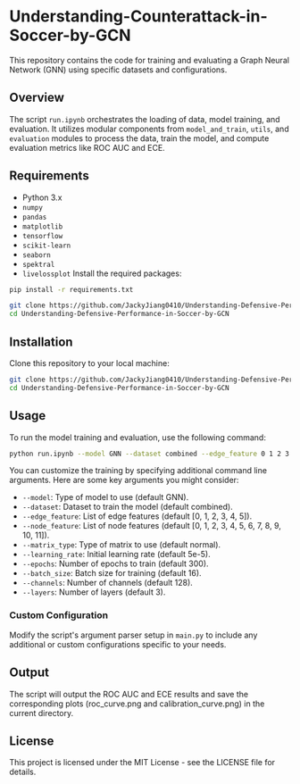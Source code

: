 # Understanding-Counterattack-in-Soccer-by-GCN

This repository contains the code for training and evaluating a Graph Neural Network (GNN) using specific datasets and configurations.

## Overview

The script `run.ipynb` orchestrates the loading of data, model training, and evaluation. It utilizes modular components from `model_and_train`, `utils`, and `evaluation` modules to process the data, train the model, and compute evaluation metrics like ROC AUC and ECE.

## Requirements

- Python 3.x
- `numpy`
- `pandas`
- `matplotlib`
- `tensorflow` 
- `scikit-learn`
- `seaborn`
- `spektral`
- `livelossplot`
Install the required packages:
```bash
pip install -r requirements.txt
```

```bash
git clone https://github.com/JackyJiang0410/Understanding-Defensive-Performance-in-Soccer-by-GCN.git
cd Understanding-Defensive-Performance-in-Soccer-by-GCN
```

## Installation
Clone this repository to your local machine:

```bash
git clone https://github.com/JackyJiang0410/Understanding-Defensive-Performance-in-Soccer-by-GCN.git
cd Understanding-Defensive-Performance-in-Soccer-by-GCN
```

## Usage
To run the model training and evaluation, use the following command:

```bash
python run.ipynb --model GNN --dataset combined --edge_feature 0 1 2 3 4 5 --node_feature 0 1 2 3 4 5 6 7 8 9 10 11 --matrix_type normal --learning_rate 0.00005 --epochs 300 --batch_size 16 --channels 128 --layers 3
```

You can customize the training by specifying additional command line arguments. Here are some key arguments you might consider:

- `--model`: Type of model to use (default GNN).
- `--dataset`: Dataset to train the model (default combined).
- `--edge_feature`: List of edge features (default [0, 1, 2, 3, 4, 5]).
- `--node_feature`: List of node features (default [0, 1, 2, 3, 4, 5, 6, 7, 8, 9, 10, 11]).
- `--matrix_type`: Type of matrix to use (default normal).
- `--learning_rate`: Initial learning rate (default 5e-5).
- `--epochs`: Number of epochs to train (default 300).
- `--batch_size`: Batch size for training (default 16).
- `--channels`: Number of channels (default 128).
- `--layers`: Number of layers (default 3).

### Custom Configuration
Modify the script's argument parser setup in `main.py` to include any additional or custom configurations specific to your needs.

## Output
The script will output the ROC AUC and ECE results and save the corresponding plots (roc_curve.png and calibration_curve.png) in the current directory.

## License
This project is licensed under the MIT License - see the LICENSE file for details.

